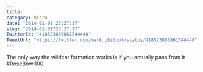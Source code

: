 ```yaml
---
title: 
category: micro
date: "2014-01-01 23:27:17"
slug: "2014-01-01T23:27:17"
TwitterId: "418523856861544448"
TweetUrl: "https://twitter.com/mark_philpot/status/418523856861544448"
---
```


The only way the wildcat formation works is if you actually pass from
it #RoseBowl100
